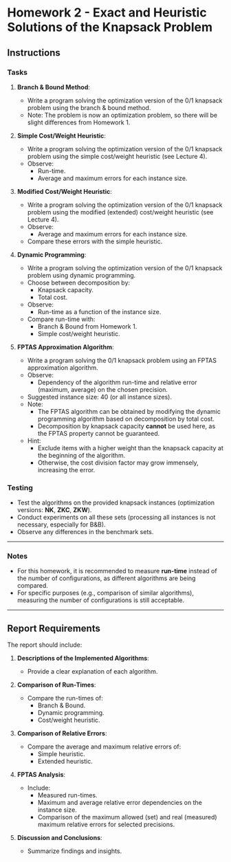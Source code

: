 # Homework 2 - Exact and Heuristic Solutions of the Knapsack Problem

## Instructions

### Tasks
1. **Branch & Bound Method**:
   - Write a program solving the optimization version of the 0/1 knapsack problem using the branch & bound method.
   - Note: The problem is now an optimization problem, so there will be slight differences from Homework 1.

2. **Simple Cost/Weight Heuristic**:
   - Write a program solving the optimization version of the 0/1 knapsack problem using the simple cost/weight heuristic (see Lecture 4).
   - Observe:
     - Run-time.
     - Average and maximum errors for each instance size.

3. **Modified Cost/Weight Heuristic**:
   - Write a program solving the optimization version of the 0/1 knapsack problem using the modified (extended) cost/weight heuristic (see Lecture 4).
   - Observe:
     - Average and maximum errors for each instance size.
   - Compare these errors with the simple heuristic.

4. **Dynamic Programming**:
   - Write a program solving the optimization version of the 0/1 knapsack problem using dynamic programming.
   - Choose between decomposition by:
     - Knapsack capacity.
     - Total cost.
   - Observe:
     - Run-time as a function of the instance size.
   - Compare run-time with:
     - Branch & Bound from Homework 1.
     - Simple cost/weight heuristic.

5. **FPTAS Approximation Algorithm**:
   - Write a program solving the 0/1 knapsack problem using an FPTAS approximation algorithm.
   - Observe:
     - Dependency of the algorithm run-time and relative error (maximum, average) on the chosen precision.
   - Suggested instance size: 40 (or all instance sizes).
   - Note:
     - The FPTAS algorithm can be obtained by modifying the dynamic programming algorithm based on decomposition by total cost.
     - Decomposition by knapsack capacity **cannot** be used here, as the FPTAS property cannot be guaranteed.
   - Hint:
     - Exclude items with a higher weight than the knapsack capacity at the beginning of the algorithm.
     - Otherwise, the cost division factor may grow immensely, increasing the error.

### Testing
- Test the algorithms on the provided knapsack instances (optimization versions: **NK**, **ZKC**, **ZKW**).
- Conduct experiments on all these sets (processing all instances is not necessary, especially for B&B).
- Observe any differences in the benchmark sets.

---

### Notes
- For this homework, it is recommended to measure **run-time** instead of the number of configurations, as different algorithms are being compared.
- For specific purposes (e.g., comparison of similar algorithms), measuring the number of configurations is still acceptable.

---

## Report Requirements

The report should include:

1. **Descriptions of the Implemented Algorithms**:
   - Provide a clear explanation of each algorithm.

2. **Comparison of Run-Times**:
   - Compare the run-times of:
     - Branch & Bound.
     - Dynamic programming.
     - Cost/weight heuristic.

3. **Comparison of Relative Errors**:
   - Compare the average and maximum relative errors of:
     - Simple heuristic.
     - Extended heuristic.

4. **FPTAS Analysis**:
   - Include:
     - Measured run-times.
     - Maximum and average relative error dependencies on the instance size.
     - Comparison of the maximum allowed (set) and real (measured) maximum relative errors for selected precisions.

5. **Discussion and Conclusions**:
   - Summarize findings and insights.
